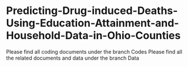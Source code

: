 # Predicting-Drug-induced-Deaths-Using-Education-Attainment-and-Household-Data-in-Ohio-Counties
Please find all coding documents under the branch Codes
Please find all the related documents and data under the branch Data
